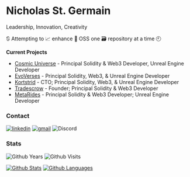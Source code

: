 # Nicholas St. Germain
Leadership, Innovation, Creativity

🔃 Attempting to 📈 enhance 💾 OSS one 🗃️ repository at a time 🕘

**Current Projects**
* [Cosmic Universe][cosmic-universe] - Principal Solidity & Web3 Developer, Unreal Engine Developer
* [EvoVerses][evoverses] - Principal Solidity, Web3, & Unreal Engine Developer
* [Kortstrid][kortstrid] - CTO; Principal Solidity, Web3, & Unreal Engine Developer
* [Tradescrow][tradescrow] - Founder; Principal Solidity & Web3 Developer
* [MetaRides][metarides] - Principal Solidity & Web3 Developer; Unreal Engine Developer

### Contact
[![linkedin][linkedin-badge]][linkedin] [![gmail][gmail-badge]][gmail] ![Discord][discord-badge]

### Stats
![Github Years][gh-years-badge] ![Github Visits][gh-visits-badge]

[![Github Stats][gh-stats-section]][profile] [![Github Languages][gh-languages-section]][profile]

[evoverses]: https://evoverses.com/
[cosmic-universe]: https://cosmicuniverse.io/
[tradescrow]: https://tradescrow.io/
[kortstrid]: https://kortstrid.io/
[metarides]: https://metarides.io/
[linkedin]: https://www.linkedin.com/in/nicholasstgermain/
[linkedin-badge]: https://img.shields.io/badge/linkedin-%230077B5.svg?&style=for-the-badge&logo=linkedin&logoColor=white 
[gmail]: mailto:nick@cajun.pro
[gmail-badge]: https://img.shields.io/badge/gmail-nick%40cajun.pro-%23D14836.svg?&style=for-the-badge&logo=gmail&logoColor=white
[discord-badge]: https://img.shields.io/badge/discord-DirtyCajunRice-%237289DA.svg?&style=for-the-badge&logo=discord&logoColor=white
[gh-years-badge]: https://badges.pufler.dev/years/DirtyCajunRice?style=for-the-badge&label=Github%20Years&color=white
[gh-visits-badge]: https://badges.pufler.dev/visits/DirtyCajunRice/DirtyCajunRice?style=for-the-badge&color=white
[gh-stats-section]: https://github-readme-stats.vercel.app/api?username=DirtyCajunRice&count_private=true&show_icons=true&theme=dracula&hide_title=true&include_all_commits=true
[gh-languages-section]: https://github-readme-stats.vercel.app/api/top-langs/?username=dirtycajunrice&layout=compact&hide=smarty,dockerfile,html&theme=dracula&hide_title=true&card_width=230
[profile]: https://github.com/DirtyCajunRice
